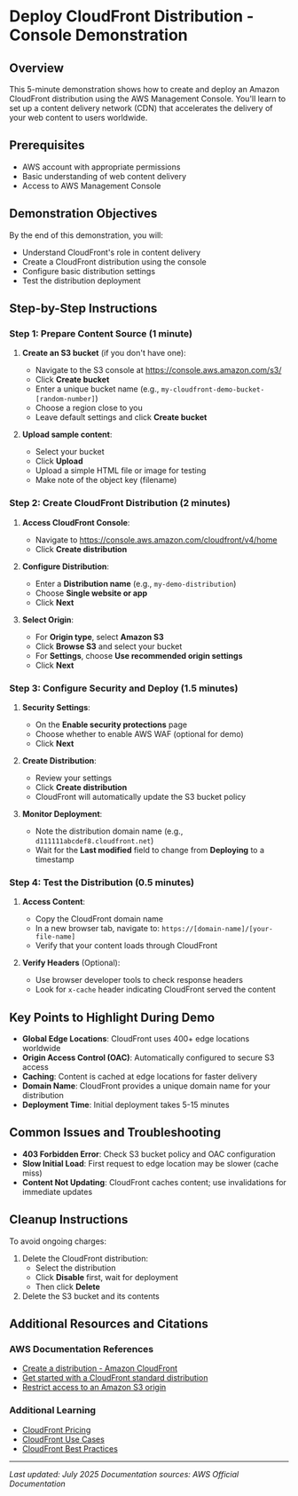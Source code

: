 # Deploy CloudFront Distribution - Console Demonstration

## Overview
This 5-minute demonstration shows how to create and deploy an Amazon CloudFront distribution using the AWS Management Console. You'll learn to set up a content delivery network (CDN) that accelerates the delivery of your web content to users worldwide.

## Prerequisites
- AWS account with appropriate permissions
- Basic understanding of web content delivery
- Access to AWS Management Console

## Demonstration Objectives
By the end of this demonstration, you will:
- Understand CloudFront's role in content delivery
- Create a CloudFront distribution using the console
- Configure basic distribution settings
- Test the distribution deployment

## Step-by-Step Instructions

### Step 1: Prepare Content Source (1 minute)
1. **Create an S3 bucket** (if you don't have one):
   - Navigate to the S3 console at https://console.aws.amazon.com/s3/
   - Click **Create bucket**
   - Enter a unique bucket name (e.g., `my-cloudfront-demo-bucket-[random-number]`)
   - Choose a region close to you
   - Leave default settings and click **Create bucket**

2. **Upload sample content**:
   - Select your bucket
   - Click **Upload**
   - Upload a simple HTML file or image for testing
   - Make note of the object key (filename)

### Step 2: Create CloudFront Distribution (2 minutes)
1. **Access CloudFront Console**:
   - Navigate to https://console.aws.amazon.com/cloudfront/v4/home
   - Click **Create distribution**

2. **Configure Distribution**:
   - Enter a **Distribution name** (e.g., `my-demo-distribution`)
   - Choose **Single website or app**
   - Click **Next**

3. **Select Origin**:
   - For **Origin type**, select **Amazon S3**
   - Click **Browse S3** and select your bucket
   - For **Settings**, choose **Use recommended origin settings**
   - Click **Next**

### Step 3: Configure Security and Deploy (1.5 minutes)
1. **Security Settings**:
   - On the **Enable security protections** page
   - Choose whether to enable AWS WAF (optional for demo)
   - Click **Next**

2. **Create Distribution**:
   - Review your settings
   - Click **Create distribution**
   - CloudFront will automatically update the S3 bucket policy

3. **Monitor Deployment**:
   - Note the distribution domain name (e.g., `d111111abcdef8.cloudfront.net`)
   - Wait for the **Last modified** field to change from **Deploying** to a timestamp

### Step 4: Test the Distribution (0.5 minutes)
1. **Access Content**:
   - Copy the CloudFront domain name
   - In a new browser tab, navigate to: `https://[domain-name]/[your-file-name]`
   - Verify that your content loads through CloudFront

2. **Verify Headers** (Optional):
   - Use browser developer tools to check response headers
   - Look for `x-cache` header indicating CloudFront served the content

## Key Points to Highlight During Demo
- **Global Edge Locations**: CloudFront uses 400+ edge locations worldwide
- **Origin Access Control (OAC)**: Automatically configured to secure S3 access
- **Caching**: Content is cached at edge locations for faster delivery
- **Domain Name**: CloudFront provides a unique domain name for your distribution
- **Deployment Time**: Initial deployment takes 5-15 minutes

## Common Issues and Troubleshooting
- **403 Forbidden Error**: Check S3 bucket policy and OAC configuration
- **Slow Initial Load**: First request to edge location may be slower (cache miss)
- **Content Not Updating**: CloudFront caches content; use invalidations for immediate updates

## Cleanup Instructions
To avoid ongoing charges:
1. Delete the CloudFront distribution:
   - Select the distribution
   - Click **Disable** first, wait for deployment
   - Then click **Delete**
2. Delete the S3 bucket and its contents

## Additional Resources and Citations

### AWS Documentation References
- [Create a distribution - Amazon CloudFront](https://docs.aws.amazon.com/AmazonCloudFront/latest/DeveloperGuide/distribution-web-creating-console.html)
- [Get started with a CloudFront standard distribution](https://docs.aws.amazon.com/AmazonCloudFront/latest/DeveloperGuide/GettingStarted.SimpleDistribution.html)
- [Restrict access to an Amazon S3 origin](https://docs.aws.amazon.com/AmazonCloudFront/latest/DeveloperGuide/private-content-restricting-access-to-s3.html)

### Additional Learning
- [CloudFront Pricing](https://aws.amazon.com/cloudfront/pricing/)
- [CloudFront Use Cases](https://docs.aws.amazon.com/AmazonCloudFront/latest/DeveloperGuide/IntroductionUseCases.html)
- [CloudFront Best Practices](https://docs.aws.amazon.com/AmazonCloudFront/latest/DeveloperGuide/best-practices.html)

---
*Last updated: July 2025*
*Documentation sources: AWS Official Documentation*

